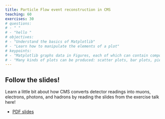 ```yaml
---
title: Particle Flow event reconstruction in CMS
teaching: 60
exercises: 30
# questions:
# - " "
# - "hello "
# objectives:
# - "Understand the basics of Matplotlib"
# - "Learn how to manipulate the elements of a plot"
# keypoints:
# - "Matplotlib graphs data in Figures, each of which can contain components that can be manipulated: axis, legend, labels, etc."
# - "Many kinds of plots can be produced: scatter plots, bar plots, pie charts, and many more"
---
```


## Follow the slides!

Learn a little bit about how CMS converts detector readings into muons,
electrons, photons, and hadrons by reading the slides from the exercise
talk here!

- [PDF slides](../fig/VisualizationExercise.pdf)
